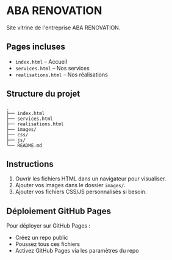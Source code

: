 # ABA RENOVATION

Site vitrine de l'entreprise ABA RENOVATION.

## Pages incluses

- `index.html` – Accueil
- `services.html` – Nos services
- `realisations.html` – Nos réalisations

## Structure du projet

```
.
├── index.html
├── services.html
├── realisations.html
├── images/
├── css/
├── js/
└── README.md
```

## Instructions

1. Ouvrir les fichiers HTML dans un navigateur pour visualiser.
2. Ajouter vos images dans le dossier `images/`.
3. Ajouter vos fichiers CSS/JS personnalisés si besoin.

## Déploiement GitHub Pages

Pour déployer sur GitHub Pages :

- Créez un repo public
- Poussez tous ces fichiers
- Activez GitHub Pages via les paramètres du repo
